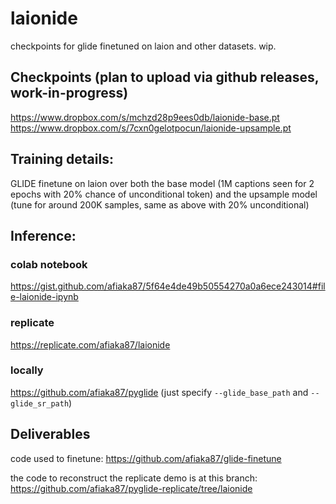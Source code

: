 # laionide

checkpoints for glide finetuned on laion and other datasets. wip.

## Checkpoints (plan to upload via github releases, work-in-progress)
https://www.dropbox.com/s/mchzd28p9ees0db/laionide-base.pt
https://www.dropbox.com/s/7cxn0gelotpocun/laionide-upsample.pt

## Training details:

GLIDE finetune on laion over both the base model (1M captions seen for 2 epochs with 20% chance of unconditional token) and the upsample model (tune for around 200K samples, same as above with 20% unconditional)

## Inference: 

### colab notebook
https://gist.github.com/afiaka87/5f64e4de49b50554270a0a6ece243014#file-laionide-ipynb

### replicate
https://replicate.com/afiaka87/laionide

### locally

https://github.com/afiaka87/pyglide
(just specify `--glide_base_path` and `--glide_sr_path`)

## Deliverables

code used to finetune:
https://github.com/afiaka87/glide-finetune

the code to reconstruct the replicate demo is at this branch:
https://github.com/afiaka87/pyglide-replicate/tree/laionide
